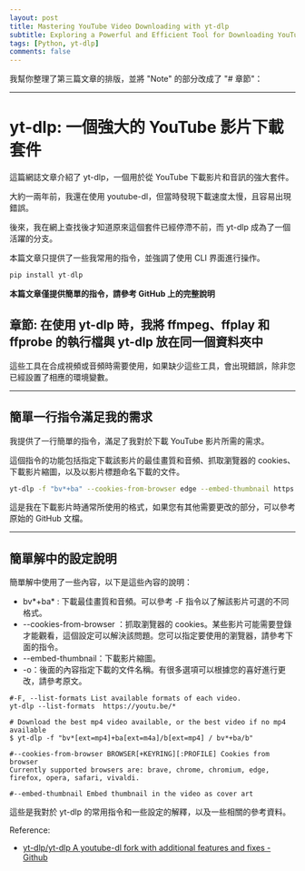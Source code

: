 ```yaml
---
layout: post
title: Mastering YouTube Video Downloading with yt-dlp
subtitle: Exploring a Powerful and Efficient Tool for Downloading YouTube Videos
tags: [Python, yt-dlp]
comments: false
---
```


我幫你整理了第三篇文章的排版，並將 "Note" 的部分改成了 "# 章節"：

---

# yt-dlp: 一個強大的 YouTube 影片下載套件

這篇網誌文章介紹了 yt-dlp，一個用於從 YouTube 下載影片和音訊的強大套件。

大約一兩年前，我還在使用 youtube-dl，但當時發現下載速度太慢，且容易出現錯誤。

後來，我在網上查找後才知道原來這個套件已經停滯不前，而 yt-dlp 成為了一個活躍的分支。

本篇文章只提供了一些我常用的指令，並強調了使用 CLI 界面進行操作。

```python
pip install yt-dlp
```

**本篇文章僅提供簡單的指令，請參考 GitHub 上的完整說明**

## 章節: 在使用 yt-dlp 時，我將 ffmpeg、ffplay 和 ffprobe 的執行檔與 yt-dlp 放在同一個資料夾中

這些工具在合成視頻或音頻時需要使用，如果缺少這些工具，會出現錯誤，除非您已經設置了相應的環境變數。

---

## 簡單一行指令滿足我的需求

我提供了一行簡單的指令，滿足了我對於下載 YouTube 影片所需的需求。

這個指令的功能包括指定下載該影片的最佳畫質和音頻、抓取瀏覽器的 cookies、下載影片縮圖，以及以影片標題命名下載的文件。

```bash
yt-dlp -f "bv*+ba" --cookies-from-browser edge --embed-thumbnail https://youtu.be/* -o "%(title)s"
```

這是我在下載影片時通常所使用的格式，如果您有其他需要更改的部分，可以參考原始的 GitHub 文檔。

---

## 簡單解中的設定說明

簡單解中使用了一些內容，以下是這些內容的說明：

- bv*+ba* : 下載最佳畫質和音頻。可以參考 -F 指令以了解該影片可選的不同格式。
- --cookies-from-browser ：抓取瀏覽器的 cookies。某些影片可能需要登錄才能觀看，這個設定可以解決該問題。您可以指定要使用的瀏覽器，請參考下面的指令。
- --embed-thumbnail：下載影片縮圖。
- -o：後面的內容指定下載的文件名稱。有很多選項可以根據您的喜好進行更改，請參考原文。

```less
#-F, --list-formats List available formats of each video.
yt-dlp --list-formats  https://youtu.be/*

# Download the best mp4 video available, or the best video if no mp4 available
$ yt-dlp -f "bv*[ext=mp4]+ba[ext=m4a]/b[ext=mp4] / bv*+ba/b"

#--cookies-from-browser BROWSER[+KEYRING][:PROFILE] Cookies from browser
Currently supported browsers are: brave, chrome, chromium, edge, firefox, opera, safari, vivaldi.

#--embed-thumbnail Embed thumbnail in the video as cover art
```

這些是我對於 yt-dlp 的常用指令和一些設定的解釋，以及一些相關的參考資料。

Reference:

- [yt-dlp/yt-dlp A youtube-dl fork with additional features and fixes - Github](https://github.com/yt-dlp/yt-dlp)